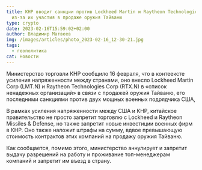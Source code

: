 ```yaml
---
title: КНР вводит санкции против Lockheed Martin и Raytheon Technologies Corp
  из-за их участия в продаже оружия Тайваню
type: crypto
date: 2023-02-16T15:59:02+02:00
author: Владимир Матвеев
img: /images/articles/photo_2023-02-16_12-30-21.jpg
tags:
  - геополитика
cat: Новости
---
```

Министерство торговли КНР сообщило 16 февраля, что в контеексте усиления напряженности между странами, оно внесло Lockheed Martin Corp (LMT.N) и Raytheon Technologies Corp (RTX.N) в «список ненадежных организаций» в связи с продажей оружия Тайваню, его последними санкциями против двух мощных военных подрядчика США,

В рамках усиления напряженности между США и КНР, китайское правительство не просто запретит торговлю с Lockheed и Raytheon Missiles & Defense, но также запретит новые инвестиции военных фирм в КНР. Оно также наложит штрафы на сумму, вдвое превышающую стоимость контрактов этих компаний на продажу оружия Тайваню. 

Как сообщается, помимо этого, министерство аннулирует и запретит выдачу разрешений на работу и проживание топ-менеджерам компаний и запретит им въезд в страну.